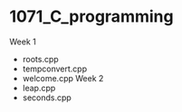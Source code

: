 # 1071_C_programming

Week 1
* roots.cpp	
* tempconvert.cpp	
* welcome.cpp
Week 2
* leap.cpp
* seconds.cpp
   
